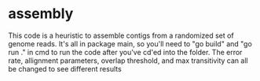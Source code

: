 # assembly
 This code is a heuristic to assemble contigs from a randomized set of genome reads. 
It's all in package main, so you'll need to "go build" and "go run ." in cmd to run the code after you've cd'ed into the folder.
The error rate, allignment parameters, overlap threshold, and max transitivity can all be changed to see different results
